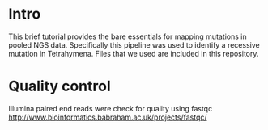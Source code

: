 # Intro

This brief tutorial provides the bare essentials for mapping mutations in pooled NGS data. 
Specifically this pipeline was used to identify a recessive mutation in Tetrahymena.  Files 
that we used are included in this repository.

# Quality control

Illumina paired end reads were check for quality using fastqc
   http://www.bioinformatics.babraham.ac.uk/projects/fastqc/
